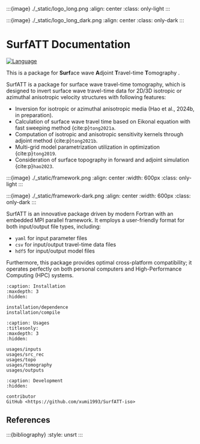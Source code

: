 :::{image} ./_static/logo_long.png
:align: center
:class: only-light
:::

:::{image} ./_static/logo_long_dark.png
:align: center
:class: only-dark
:::


# SurfATT Documentation

[![Language](https://img.shields.io/badge/-Fortran-734f96?logo=fortran&logoColor=white)](https://github.com/topics/fortran)

This is a package for **Surf**ace wave **A**djoint **T**ravel-time **T**omography .

SurfATT is a package for surface wave travel-time tomography, which is designed to invert surface wave travel-time data for 2D/3D isotropic or azimuthal anisotropic velocity structures with following features:

- Inversion for isotropic or azimuthal anisotropic media (Hao et al., 2024b, in preparation).
- Calculation of surface wave travel time based on Eikonal equation with fast sweeping method {cite:p}`tong2021a`.
- Computation of isotropic and anisotropic sensitivity kernels through adjoint method {cite:p}`tong2021b`.
- Multi-grid model parametrization utilization in optimization {cite:p}`tong2019`.
- Consideration of surface topography in forward and adjoint simulation {cite:p}`hao2023`.

:::{image} ./_static/framework.png
:align: center
:width: 600px
:class: only-light
:::

:::{image} ./_static/framework-dark.png
:align: center
:width: 600px
:class: only-dark
:::


SurfATT is an innovative package driven by modern Fortran with an embedded MPI parallel framework. It employs a user-friendly format for both input/output file types, including:

- `yaml` for input parameter files
- `csv` for input/output travel-time data files
- `hdf5` for input/output model files

Furthermore, this package provides optimal cross-platform compatibility; it operates perfectly on both personal computers and High-Performance Computing (HPC) systems.

```{toctree}
:caption: Installation
:maxdepth: 3
:hidden:

installation/dependence
installation/compile
```

```{toctree}
:caption: Usages
:titlesonly:
:maxdepth: 3
:hidden:

usages/inputs
usages/src_rec
usages/topo
usages/tomography
usages/outputs
```

```{toctree}
:caption: Development
:hidden:

contributor
GitHub <https://github.com/xumi1993/SurfATT-iso>
```

## References

:::{bibliography}
:style: unsrt
:::